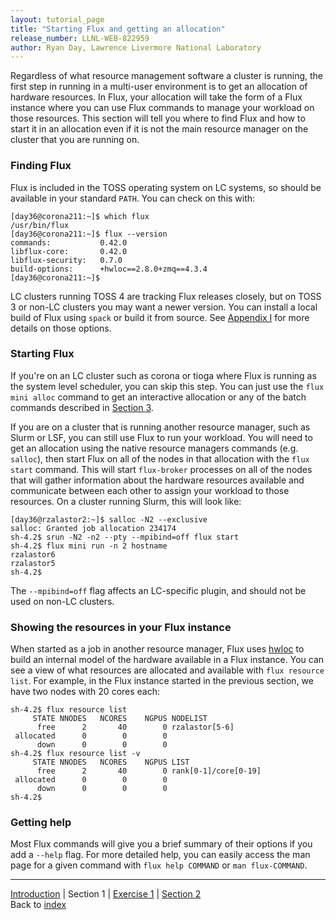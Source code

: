```yaml
---
layout: tutorial_page
title: "Starting Flux and getting an allocation"
release_number: LLNL-WEB-822959
author: Ryan Day, Lawrence Livermore National Laboratory
---
```


Regardless of what resource management software a cluster is running, the first step in running in a multi-user environment is to get an allocation of hardware resources. In Flux, your allocation will take the form of a Flux instance where you can use Flux commands to manage your workload on those resources. This section will tell you where to find Flux and how to start it in an allocation even if it is not the main resource manager on the cluster that you are running on.
### Finding Flux
Flux is included in the TOSS operating system on LC systems, so should be available in your standard `PATH`. You can check on this with:
```console
[day36@corona211:~]$ which flux
/usr/bin/flux
[day36@corona211:~]$ flux --version
commands:    		0.42.0
libflux-core:		0.42.0
libflux-security:	0.7.0
build-options:		+hwloc==2.8.0+zmq==4.3.4
[day36@corona211:~]$
```
LC clusters running TOSS 4 are tracking Flux releases closely, but on TOSS 3 or non-LC clusters you may want a newer version. You can install a local build of Flux using `spack` or build it from source. See [Appendix I](/flux/appendices/appendixI) for more details on those options.
### Starting Flux
If you're on an LC cluster such as corona or tioga where Flux is running as the system level scheduler, you can skip this step. You can just use the `flux mini alloc` command to get an interactive allocation or any of the batch commands described in [Section 3](/flux/section3).

If you are on a cluster that is running another resource manager, such as Slurm or LSF, you can still use Flux to run your workload.  You will need to get an allocation using the native resource managers commands (e.g. `salloc`), then start Flux on all of the nodes in that allocation with the `flux start` command. This will start `flux-broker` processes on all of the nodes that will gather information about the hardware resources available and communicate between each other to assign your workload to those resources. On a cluster running Slurm, this will look like:
```console
[day36@rzalastor2:~]$ salloc -N2 --exclusive
salloc: Granted job allocation 234174
sh-4.2$ srun -N2 -n2 --pty --mpibind=off flux start
sh-4.2$ flux mini run -n 2 hostname
rzalastor6
rzalastor5
sh-4.2$
```
The `--mpibind=off` flag affects an LC-specific plugin, and should not be used on non-LC clusters.

### Showing the resources in your Flux instance
When started as a job in another resource manager, Flux uses [hwloc](http://manpages.org/hwloc/7) to build an internal model of the hardware available in a Flux instance. You can see a view of what resources are allocated and available with `flux resource list`. For example, in the Flux instance started in the previous section, we have two nodes with 20 cores each:
```
sh-4.2$ flux resource list
     STATE NNODES   NCORES    NGPUS NODELIST
      free      2       40        0 rzalastor[5-6]
 allocated      0        0        0
      down      0        0        0
sh-4.2$ flux resource list -v
     STATE NNODES   NCORES    NGPUS LIST
      free      2       40        0 rank[0-1]/core[0-19]
 allocated      0        0        0
      down      0        0        0
sh-4.2$
```
### Getting help
Most Flux commands will give you a brief summary of their options if you add a `--help` flag. For more detailed help, you can easily access the man page for a given command with `flux help COMMAND` or `man flux-COMMAND`.

---
[Introduction](/flux/intro) | Section 1 | [Exercise 1](/flux/exercises/exercise1) | [Section 2](/flux/section2)  
Back to [index](/flux/index)

